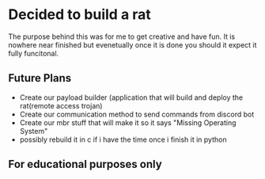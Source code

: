# Decided to build a rat
The purpose behind this was for me to get creative and have fun.
It is nowhere near finished but evenetually once it is done you should it expect it fully funcitonal.

## Future Plans
 - Create our payload builder (application that will build and deploy the rat(remote access trojan)
 - Create our communication method to send commands from discord bot
 - Create our mbr stuff that will make it so it says "Missing Operating System"
 - possibly rebuild it in c if i have the time once i finish it in python


## For educational purposes only
